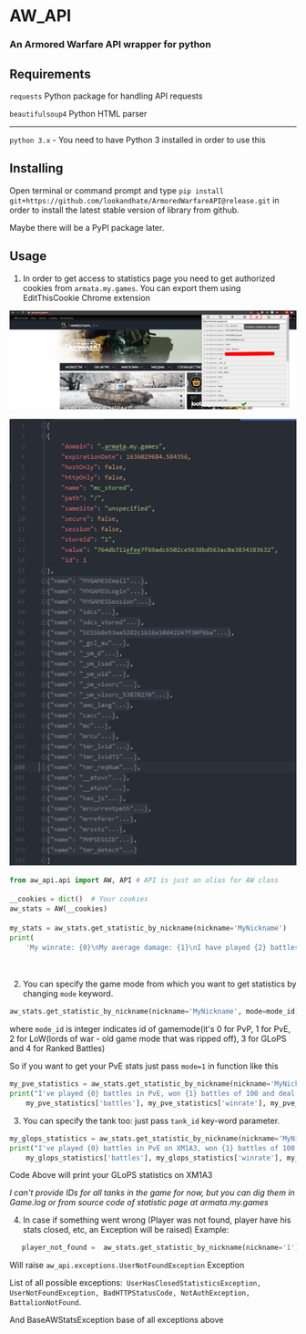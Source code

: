 # AW_API

### An Armored Warfare API wrapper for python

## Requirements

`requests` Python package for handling API requests

`beautifulsoup4` Python HTML parser

-------------
`python 3.x` - You need to have Python 3 installed in order to use this

## Installing
Open terminal or command prompt and type ``pip install git+https://github.com/lookandhate/ArmoredWarfareAPI@release.git`` in order to install
the latest stable version of library from github.

Maybe there will be a PyPI package later.


## Usage

1) In order to get access to statistics page you need to get authorized cookies from ``armata.my.games``. You can export
   them using EditThisCookie Chrome extension
   
![cookie export][cookie]

[cookie]: https://github.com/lookandhate/ArmoredWarfareAPI/blob/master/github_readmepage/cookie_export.png 

![cookie.json file example][cookie.json]

[cookie.json]: https://github.com/lookandhate/ArmoredWarfareAPI/blob/master/github_readmepage/cookies.json_example.png 

```python
from aw_api.api import AW, API # API is just an alias for AW class

__cookies = dict()  # Your cookies
aw_stats = AW(__cookies)

my_stats = aw_stats.get_statistic_by_nickname(nickname='MyNickname')
print(
    'My winrate: {0}\nMy average damage: {1}\nI have played {2} battles'.format(my_stats['winrate'], my_stats['damage'],
                                                                                my_stats['battles']))



```

2) You can specify the game mode from which you want to get statistics by changing ``mode`` keyword.

```python
aw_stats.get_statistic_by_nickname(nickname='MyNickname', mode=mode_id)
``` 

where ``mode_id`` is integer indicates id of gamemode(it's 0 for PvP, 1 for PvE, 2 for LoW(lords of war - old game mode
that was ripped off), 3 for GLoPS and 4 for Ranked Battles)

So if you want to get your PvE stats just pass ``mode=1`` in function like this

```python
my_pve_statistics = aw_stats.get_statistic_by_nickname(nickname='MyNickname', mode=1)
print("I've played {0} battles in PvE, won {1} battles of 100 and deal {2} damage in average".format(
    my_pve_statistics['battles'], my_pve_statistics['winrate'], my_pve_statistics['damage']))
```

3) You can specify the tank too: just pass ``tank_id`` key-word parameter.
```python
my_glops_statistics = aw_stats.get_statistic_by_nickname(nickname='MyNickname', mode=3, tank_id=157)
print("I've played {0} battles in PvE on XM1A3, won {1} battles of 100 and deal {2} damage in average".format(
    my_glops_statistics['battles'], my_glops_statistics['winrate'], my_glops_statistics['damage']))
```
Code Above will print your GLoPS statistics on XM1A3

*I can't provide IDs for all tanks in the game for now, but you can dig them in Game.log or from source code of statistic page at armata.my.games*


4) In case if something went wrong (Player was not found, player have his stats closed, etc, an Exception will be raised)
Example:
```python
   player_not_found =  aw_stats.get_statistic_by_nickname(nickname='1')
```
Will raise ``aw_api.exceptions.UserNotFoundException`` Exception

List of all possible exceptions:`` UserHasClosedStatisticsException, UserNotFoundException, BadHTTPStatusCode, NotAuthException, BattalionNotFound``.

And BaseAWStatsException base of all exceptions above